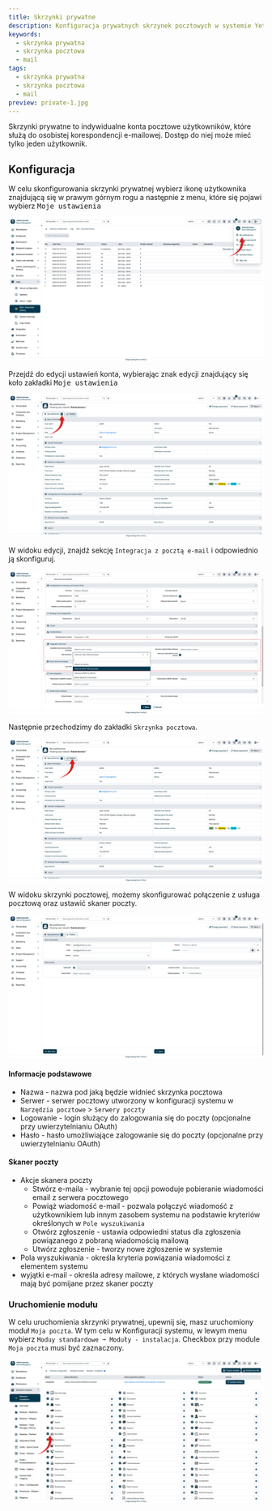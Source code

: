 ```yaml
---
title: Skrzynki prywatne
description: Konfiguracja prywatnych skrzynek pocztowych w systemie YetiForce
keywords:
  - skrzynka prywatna
  - skrzynka pocztowa
  - mail
tags:
  - skrzynka prywatna
  - skrzynka pocztowa
  - mail
preview: private-1.jpg
---
```


Skrzynki prywatne to indywidualne konta pocztowe użytkowników, które służą do osobistej korespondencji e-mailowej.
Dostęp do niej może mieć tylko jeden użytkownik.

## Konfiguracja

W celu skonfigurowania skrzynki prywatnej wybierz ikonę użytkownika znajdującą się w prawym górnym rogu a następnie z menu, które się pojawi wybierz <kbd>Moje ustawienia</kbd>

![private-1](private-1.jpg)

Przejdź do edycji ustawień konta, wybierając znak edycji znajdujący się koło zakładki <kbd>Moje ustawienia</kbd>

![private-2](private-2.jpg)

W widoku edycji, znajdź sekcję ```Integracja z pocztą e-mail``` i odpowiednio ją skonfiguruj.

![private-3](private-3.jpg)

Następnie przechodzimy do zakładki ```Skrzynka pocztowa```.

![private-4](private-4.jpg)

W widoku skrzynki pocztowej, możemy skonfigurować połączenie z usługa pocztową oraz ustawić skaner poczty.

![private-5](private-5.jpg)

#### Informacje podstawowe
- Nazwa - nazwa pod jaką będzie widnieć skrzynka pocztowa
- Serwer - serwer pocztowy utworzony w konfiguracji systemu w ```Narzędzia pocztowe``` > ```Serwery poczty```
- Logowanie - login służący do zalogowania się do poczty (opcjonalne przy uwierzytelnianiu OAuth)
- Hasło - hasło umożliwiające zalogowanie się do poczty (opcjonalne przy uwierzytelnianiu OAuth)

#### Skaner poczty
- Akcje skanera poczty
    - Stwórz e-maila - wybranie tej opcji powoduje pobieranie wiadomości email z serwera pocztowego
    - Powiąż wiadomość e-mail - pozwala połączyć wiadomość z użytkownikiem lub innym zasobem systemu na podstawie kryteriów określonych w ```Pole wyszukiwania```
    - Otwórz zgłoszenie - ustawia odpowiedni status dla zgłoszenia powiązanego z pobraną wiadomością mailową
    - Utwórz zgłoszenie - tworzy nowe zgłoszenie w systemie
- Pola wyszukiwania - określa kryteria powiązania wiadomości z elementem systemu
- wyjątki e-mail - określa adresy mailowe, z których wysłane wiadomości mają być pomijane przez skaner poczty

### Uruchomienie modułu

W celu uruchomienia skrzynki prywatnej, upewnij się, masz uruchomiony moduł ```Moja poczta```. W tym celu w Konfiguracji systemu, w lewym menu wybierz ```Moduy standardowe ➞ Moduły - instalacja```.
Checkbox przy module ```Moja poczta``` musi być zaznaczony.

![private-6](private-6.jpg)




